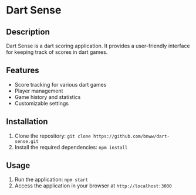 # Dart Sense

## Description
Dart Sense is a dart scoring application. It provides a user-friendly interface for keeping track of scores in dart games.

## Features
- Score tracking for various dart games
- Player management
- Game history and statistics
- Customizable settings

## Installation
1. Clone the repository: `git clone https://github.com/bnww/dart-sense.git`
2. Install the required dependencies: `npm install`

## Usage
1. Run the application: `npm start`
2. Access the application in your browser at `http://localhost:3000`
